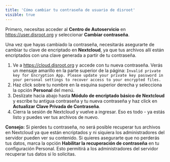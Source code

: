 ```yaml
---
title: 'Cómo cambiar tu contraseña de usuario de disroot'
visible: true
---
```


Primero, necesitas acceder al **Centro de Autoservicio** en https://user.disroot.org y seleccionar **Cambiar contraseña**.

Una vez que hayas cambiado la contraseña, necesitarás asegurarte de cambiar tu clave de encriptado en **Nextcloud**, ya que tus archivos allí están encriptados con una clave generada a partir de tu contraseña.
1. Ve a https://cloud.disroot.org y accede con tu nueva contraseña.
Verás un mensaje amarillo en la parte superior de la página:
`Invalid private key for Encryption App. Please update your private key password in your personal settings to recover access to your encrypted files.`
2. Haz click sobre tu nombre en la esquina superior derecha y selecciona la opción **Personal** del menú.
3. Deslízate hacia abajo hasta **Módulo de encriptado básico de Nextcloud** y escribe tu antigua contraseña y tu nueva contraseña y haz click en **Actualizar Clave Privada de Contraseña**.
4. Cierra la sesión de Nextcloud y vuelve a ingresar. Eso es todo - ya estás listo y puedes ver tus archivos de nuevo.

**Consejo:** Si pierdes tu contraseña, no será posible recuperar tus archivos en Nextcloud ya que están encriptados y ni siquiera los administradores del servidor pueden ver su contenido. Si quieres asegurarte que no perderás tus datos, marca la opción **Habilitar la recuperación de contraseña** en tu configuración Personal. Esto permitirá a los administradores del servidor recuperar tus datos si lo solicitas.
